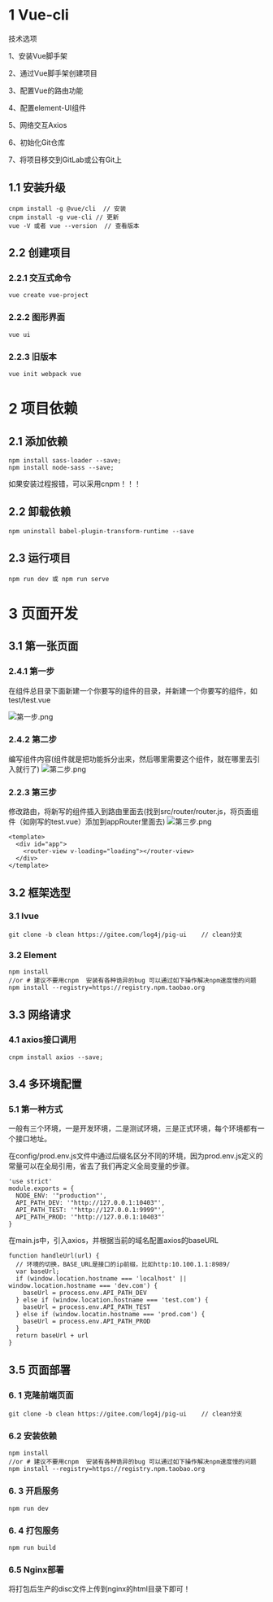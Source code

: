 # 1 Vue-cli

技术选项

1、安装Vue脚手架

2、通过Vue脚手架创建项目

3、配置Vue的路由功能

4、配置element-UI组件

5、网络交互Axios

6、初始化Git仓库

7、将项目移交到GitLab或公有Git上

## 1.1 安装升级

```properties
cnpm install -g @vue/cli  // 安装
cnpm install -g vue-cli // 更新
vue -V 或者 vue --version  // 查看版本
```

## 2.2 创建项目

### 2.2.1 交互式命令

```properties
vue create vue-project
```

### 2.2.2 图形界面

```properties
vue ui
```
### 2.2.3 旧版本

```properties
vue init webpack vue
```

# 2  项目依赖

## 2.1 添加依赖

```properties
npm install sass-loader --save;
npm install node-sass --save;
```
如果安装过程报错，可以采用cnpm！！！

## 2.2 卸载依赖

```properties
npm uninstall babel-plugin-transform-runtime --save
```


## 2.3 运行项目
```properties
npm run dev 或 npm run serve
```

# 3 页面开发

## 3.1 第一张页面

### 2.4.1 第一步 

在组件总目录下面新建一个你要写的组件的目录，并新建一个你要写的组件，如test/test.vue

![第一步.png](https://upload-images.jianshu.io/upload_images/8185387-d7c2ec85cc088105.png?imageMogr2/auto-orient/strip%7CimageView2/2/w/1240)
### 2.4.2 第二步

编写组件内容(组件就是把功能拆分出来，然后哪里需要这个组件，就在哪里去引入就行了)
![第二步.png](https://upload-images.jianshu.io/upload_images/8185387-d75dfd75ba2a4f12.png?imageMogr2/auto-orient/strip%7CimageView2/2/w/1240)

### 2.2.3 第三步
修改路由，将新写的组件插入到路由里面去(找到src/router/router.js，将页面组件（如刚写的test.vue）添加到appRouter里面去) 
![第三步.png](https://upload-images.jianshu.io/upload_images/8185387-2ad0185e08806ff5.png?imageMogr2/auto-orient/strip%7CimageView2/2/w/1240)



```vue
<template>
  <div id="app">
    <router-view v-loading="loading"></router-view>
  </div>
</template>
```



## 3.2 框架选型

### 3.1 Ivue
```properties
git clone -b clean https://gitee.com/log4j/pig-ui    // clean分支
```
### 3.2 Element
```properties
npm install
//or # 建议不要用cnpm  安装有各种诡异的bug 可以通过如下操作解决npm速度慢的问题
npm install --registry=https://registry.npm.taobao.org
```

## 3.3 网络请求

### 4.1 axios接口调用

```properties
cnpm install axios --save;
```

## 3.4 多环境配置

### 5.1 第一种方式

一般有三个环境，一是开发环境，二是测试环境，三是正式环境，每个环境都有一个接口地址。

在config/prod.env.js文件中通过后缀名区分不同的环境，因为prod.env.js定义的常量可以在全局引用，省去了我们再定义全局变量的步骤。

```properties
'use strict'
module.exports = {
  NODE_ENV: '"production"',
  API_PATH_DEV: '"http://127.0.0.1:10403"',
  API_PATH_TEST: '"http://127.0.0.1:9999"',
  API_PATH_PROD: '"http://127.0.0.1:10403"'
}
```

在main.js中，引入axios，并根据当前的域名配置axios的baseURL

```properties
function handleUrl(url) {
  // 环境的切换，BASE_URL是接口的ip前缀，比如http:10.100.1.1:8989/
  var baseUrl;
  if (window.location.hostname === 'localhost' || window.location.hostname === 'dev.com') {
    baseUrl = process.env.API_PATH_DEV
  } else if (window.location.hostname === 'test.com') {
    baseUrl = process.env.API_PATH_TEST
  } else if (window.locatin.hostname === 'prod.com') {
    baseUrl = process.env.API_PATH_PROD
  }
  return baseUrl + url
}
```

## 3.5 页面部署

### 6. 1 克隆前端页面

```properties
git clone -b clean https://gitee.com/log4j/pig-ui    // clean分支
```

### 6.2 安装依赖

```properties
npm install
//or # 建议不要用cnpm  安装有各种诡异的bug 可以通过如下操作解决npm速度慢的问题
npm install --registry=https://registry.npm.taobao.org
```

### 6. 3 开启服务

```properties
npm run dev
```

### 6. 4 打包服务

```
npm run build
```

### 6.5 Nginx部署

将打包后生产的disc文件上传到nginx的html目录下即可！